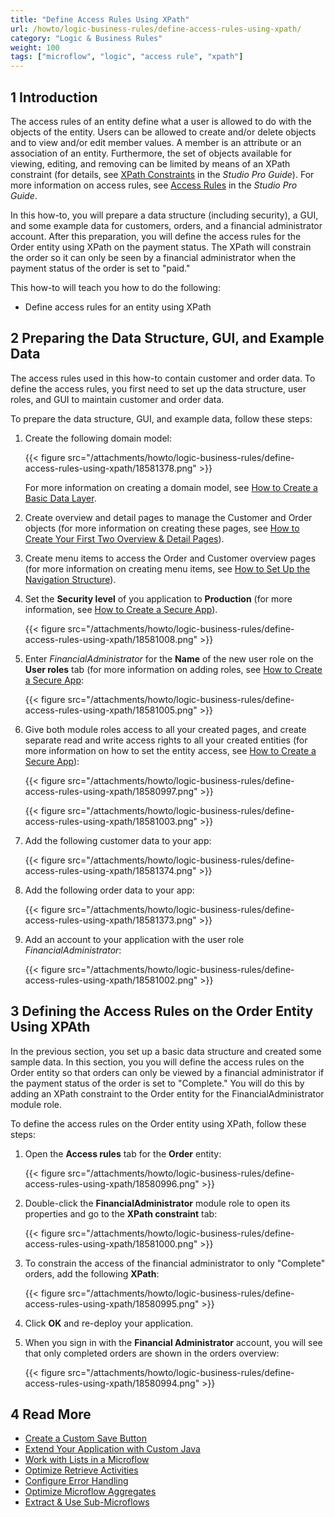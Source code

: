 ```yaml
---
title: "Define Access Rules Using XPath"
url: /howto/logic-business-rules/define-access-rules-using-xpath/
category: "Logic & Business Rules"
weight: 100
tags: ["microflow", "logic", "access rule", "xpath"]
---
```


## 1 Introduction

The access rules of an entity define what a user is allowed to do with the objects of the entity. Users can be allowed to create and/or delete objects and to view and/or edit member values. A member is an attribute or an association of an entity. Furthermore, the set of objects available for viewing, editing, and removing can be limited by means of an XPath constraint (for details, see [XPath Constraints](/refguide/xpath-constraints/) in the *Studio Pro Guide*). For more information on access rules, see [Access Rules](/refguide/access-rules/) in the *Studio Pro Guide*.

In this how-to, you will prepare a data structure (including security), a GUI, and some example data for customers, orders, and a financial administrator account. After this preparation, you will define the access rules for the Order entity using XPath on the payment status. The XPath will constrain the order so it can only be seen by a financial administrator when the payment status of the order is set to "paid."

This how-to will teach you how to do the following:

* Define access rules for an entity using XPath

## 2 Preparing the Data Structure, GUI, and Example Data

The access rules used in this how-to contain customer and order data. To define the access rules, you first need to set up the data structure, user roles, and GUI to maintain customer and order data.

To prepare the data structure, GUI, and example data, follow these steps:

1. Create the following domain model:

    {{< figure src="/attachments/howto/logic-business-rules/define-access-rules-using-xpath/18581378.png" >}}

    For more information on creating a domain model, see [How to Create a Basic Data Layer](/howto/data-models/create-a-basic-data-layer/).
2. Create overview and detail pages to manage the Customer and Order objects (for more information on creating these pages, see [How to Create Your First Two Overview & Detail Pages](/howto/front-end/create-your-first-two-overview-and-detail-pages/)).
3. Create menu items to access the Order and Customer overview pages (for more information on creating menu items, see [How to Set Up the Navigation Structure](/howto/general/setting-up-the-navigation-structure/)).
4. Set the **Security level** of you application to **Production** (for more information, see [How to Create a Secure App](/howto/security/create-a-secure-app/)).

    {{< figure src="/attachments/howto/logic-business-rules/define-access-rules-using-xpath/18581008.png" >}}
    
5. Enter *FinancialAdministrator* for the **Name** of the new user role on the **User roles** tab (for more information on adding roles, see [How to Create a Secure App](/howto/security/create-a-secure-app/):

    {{< figure src="/attachments/howto/logic-business-rules/define-access-rules-using-xpath/18581005.png" >}}
6. Give both module roles access to all your created pages, and create separate read and write access rights to all your created entities (for more information on how to set the entity access, see [How to Create a Secure App](/howto/security/create-a-secure-app/)):

    {{< figure src="/attachments/howto/logic-business-rules/define-access-rules-using-xpath/18580997.png" >}}

    {{< figure src="/attachments/howto/logic-business-rules/define-access-rules-using-xpath/18581003.png" >}}

7. Add the following customer data to your app:

    {{< figure src="/attachments/howto/logic-business-rules/define-access-rules-using-xpath/18581374.png" >}}
8. Add the following order data to your app:

    {{< figure src="/attachments/howto/logic-business-rules/define-access-rules-using-xpath/18581373.png" >}}
9. Add an account to your application with the user role *FinancialAdministrator*:

    {{< figure src="/attachments/howto/logic-business-rules/define-access-rules-using-xpath/18581002.png" >}}

## 3 Defining the Access Rules on the Order Entity Using XPAth

In the previous section, you set up a basic data structure and created some sample data. In this section, you you will define the access rules on the Order entity so that orders can only be viewed by a financial administrator if the payment status of the order is set to "Complete." You will do this by adding an XPath constraint to the Order entity for the FinancialAdministrator module role.

To define the access rules on the Order entity using XPath, follow these steps:

1.  Open the **Access rules** tab for the **Order** entity:

    {{< figure src="/attachments/howto/logic-business-rules/define-access-rules-using-xpath/18580996.png" >}}

2.  Double-click the **FinancialAdministrator** module role to open its properties and go to the **XPath constraint** tab:

    {{< figure src="/attachments/howto/logic-business-rules/define-access-rules-using-xpath/18581000.png" >}}
    
3.  To constrain the access of the financial administrator to only "Complete" orders, add the following **XPath**:

    {{< figure src="/attachments/howto/logic-business-rules/define-access-rules-using-xpath/18580995.png" >}}

4. Click **OK** and re-deploy your application.
5.  When you sign in with the **Financial Administrator** account, you will see that only completed orders are shown in the orders overview:

    {{< figure src="/attachments/howto/logic-business-rules/define-access-rules-using-xpath/18580994.png" >}}

## 4 Read More

* [Create a Custom Save Button](/howto/logic-business-rules/create-a-custom-save-button/)
* [Extend Your Application with Custom Java](/howto/logic-business-rules/extending-your-application-with-custom-java/)
* [Work with Lists in a Microflow](/howto/logic-business-rules/working-with-lists-in-a-microflow/)
* [Optimize Retrieve Activities](/howto/logic-business-rules/optimizing-retrieve-activities/)
* [Configure Error Handling](/howto/logic-business-rules/set-up-error-handling/)
* [Optimize Microflow Aggregates](/howto/logic-business-rules/optimizing-microflow-aggregates/)
* [Extract & Use Sub-Microflows](/howto/logic-business-rules/extract-and-use-sub-microflows/)
